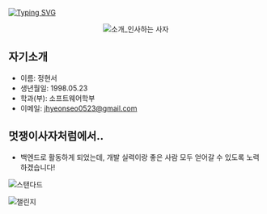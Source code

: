 [![Typing SVG](https://readme-typing-svg.herokuapp.com?size=30&duration=4500&color=F77500&width=600&lines=%F0%9F%A6%81_Welcome_Hyunseo_Jung_%F0%9F%A6%81+)](https://git.io/typing-svg)

<div align="center">

![소개_인사하는 사자](https://user-images.githubusercontent.com/81146131/221498526-e2db6afd-e36d-447c-ab58-58069793bedf.gif)


</div>

## 자기소개
- 이름: 정현서
- 생년월일: 1998.05.23
- 학과(부): 소프트웨어학부
- 이메일: jhyeonseo0523@gmail.com

## 멋쟁이사자처럼에서..
- 백엔드로 활동하게 되었는데, 개발 실력이랑 좋은 사람 모두 얻어갈 수 있도록 노력하겠습니다!

![스탠다드](https://user-images.githubusercontent.com/127735039/228096481-19ac63a7-efc1-45df-8b39-4cfab5826503.PNG)

![챌린지](https://user-images.githubusercontent.com/127735039/228096485-cc20948b-c6a7-42d4-9166-703f146c2f4c.PNG)
